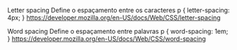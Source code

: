 Letter spacing
Define o espaçamento entre os caracteres
p {
	letter-spacing: 4px;
}
https://developer.mozilla.org/en-US/docs/Web/CSS/letter-spacing

Word spacing
Define o espaçamento entre palavras
p {
	word-spacing: 1em;
}
https://developer.mozilla.org/en-US/docs/Web/CSS/word-spacing